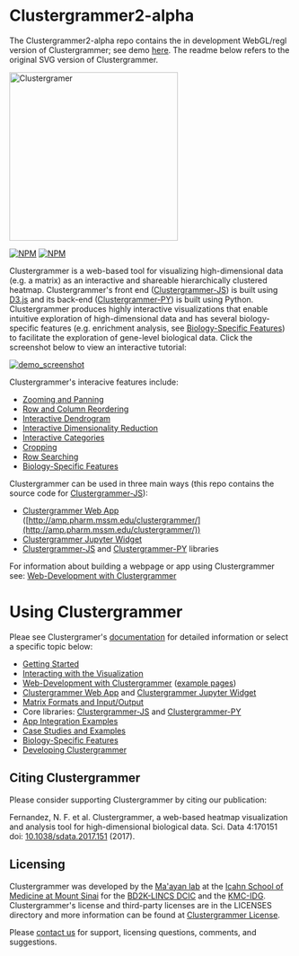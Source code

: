 <!-- # clustergrammer -->
<!-- # ![clustergrammer_logo](img/clustergrammer_logo.png | width=100) -->

# Clustergrammer2-alpha
The Clustergrammer2-alpha repo contains the in development WebGL/regl version of Clustergrammer; see demo [here](https://cornhundred.github.io/clustergrammer2-alpha/). The readme below refers to the original SVG version of Clustergrammer.

<img src='img/clustergrammer_logo.png' alt="Clustergramer" width="300px" >

[![NPM](https://img.shields.io/npm/v/clustergrammer.svg)](https://www.npmjs.com/package/clustergrammer)
[![NPM](https://img.shields.io/npm/l/clustergrammer.svg)](https://github.com/MaayanLab/clustergrammer/blob/master/LICENSES/LICENSE)

Clustergrammer is a web-based tool for visualizing high-dimensional data (e.g. a matrix) as an interactive and shareable hierarchically clustered heatmap. Clustergrammer's front end ([Clustergrammer-JS](http://clustergrammer.readthedocs.io/clustergrammer_js.html#clustergrammer-js)) is built using [D3.js](https://d3js.org/) and its back-end ([Clustergrammer-PY](http://clustergrammer.readthedocs.io/clustergrammer_py.html#clustergrammer-py)) is built using Python. Clustergrammer produces highly interactive visualizations that enable intuitive exploration of high-dimensional data and has several biology-specific features (e.g. enrichment analysis, see [Biology-Specific Features](http://clustergrammer.readthedocs.io/biology_specific_features.html#biology-specific-features)) to facilitate the exploration of gene-level biological data. Click the screenshot below to view an interactive tutorial:

[![demo_screenshot](img/demo_high-fr.gif "demo_high-fr.gif")](http://maayanlab.github.io/clustergrammer/scrolling_tour)

Clustergrammer's interacive features include:
- [Zooming and Panning](http://clustergrammer.readthedocs.io/interacting_with_viz.html#zooming-and-panning)
- [Row and Column Reordering](http://clustergrammer.readthedocs.io/interacting_with_viz.html#row-col-reordering)
- [Interactive Dendrogram](http://clustergrammer.readthedocs.io/interacting_with_viz.html#interactive-dendrogram)
- [Interactive Dimensionality Reduction](http://clustergrammer.readthedocs.io/interacting_with_viz.html#interactive-dim-reduction)
- [Interactive Categories](http://clustergrammer.readthedocs.io/interacting_with_viz.html#interactive-categories)
- [Cropping](http://clustergrammer.readthedocs.io/interacting_with_viz.html#crop)
- [Row Searching](http://clustergrammer.readthedocs.io/interacting_with_viz.html#search)
- [Biology-Specific Features](http://clustergrammer.readthedocs.io/biology_specific_features.html)

Clustergrammer can be used in three main ways (this repo contains the source code for [Clustergrammer-JS](http://clustergrammer.readthedocs.io/clustergrammer_js.html#clustergrammer-js)):

- [Clustergrammer Web App](http://clustergrammer.readthedocs.io/clustergrammer_web.html#clustergrammer-web) ([http://amp.pharm.mssm.edu/clustergrammer/](http://amp.pharm.mssm.edu/clustergrammer/))
- [Clustergrammer Jupyter Widget](http://clustergrammer.readthedocs.io/clustergrammer_widget.html#clustergrammer-widget)
- [Clustergrammer-JS](http://clustergrammer.readthedocs.io/clustergrammer_js.html#clustergrammer-js) and [Clustergrammer-PY](http://clustergrammer.readthedocs.io/clustergrammer_py.html#clustergrammer-py) libraries

For information about building a webpage or app using Clustergrammer see: [Web-Development with Clustergrammer](http://clustergrammer.readthedocs.io/building_webpage.html)

# Using Clustergrammer

Pleae see Clustergramer's [documentation](http://clustergrammer.readthedocs.io/) for detailed information or select a specific topic below:

- [Getting Started](http://clustergrammer.readthedocs.io/getting_started.html)
- [Interacting with the Visualization](http://clustergrammer.readthedocs.io/interacting_with_viz.html)
- [Web-Development with Clustergrammer](http://clustergrammer.readthedocs.io/building_webpage.html) ([example pages](http://clustergrammer.readthedocs.io/clustergrammer_js.html#example-pages))
- [Clustergrammer Web App](http://clustergrammer.readthedocs.io/clustergrammer_web.html#clustergrammer-web) and [Clustergrammer Jupyter Widget](http://clustergrammer.readthedocs.io/clustergrammer_widget.html#clustergrammer-widget)
- [Matrix Formats and Input/Output](http://clustergrammer.readthedocs.io/matrix_format_io.html)
- Core libraries: [Clustergrammer-JS](http://clustergrammer.readthedocs.io/clustergrammer_js.html) and [Clustergrammer-PY](http://clustergrammer.readthedocs.io/clustergrammer_py.html)
- [App Integration Examples](http://clustergrammer.readthedocs.io/app_integration.html)
- [Case Studies and Examples](https://clustergrammer.readthedocs.io/case_studies.html)
- [Biology-Specific Features](https://clustergrammer.readthedocs.io/biology_specific_features.html)
- [Developing Clustergrammer](https://clustergrammer.readthedocs.io/developing_with_clustergrammer.html)

## Citing Clustergrammer
Please consider supporting Clustergrammer by citing our publication:

Fernandez, N. F. et al. Clustergrammer, a web-based heatmap visualization and analysis tool for high-dimensional biological data. Sci. Data 4:170151 doi: [10.1038/sdata.2017.151](https://www.nature.com/articles/sdata2017151 ) (2017).

## Licensing
Clustergrammer was developed by the [Ma'ayan lab](http://labs.icahn.mssm.edu/maayanlab/) at the [Icahn School of Medicine at Mount Sinai](http://icahn.mssm.edu/) for the [BD2K-LINCS DCIC](http://lincs-dcic.org/#/) and the [KMC-IDG](http://commonfund.nih.gov/idg/overview). Clustergrammer's license and third-party licenses are in the LICENSES directory and more information can be found at [Clustergrammer License](https://clustergrammer.readthedocs.io/license.html).

Please [contact us](http://clustergrammer.readthedocs.io/#funding-and-contact) for support, licensing questions, comments, and suggestions.
